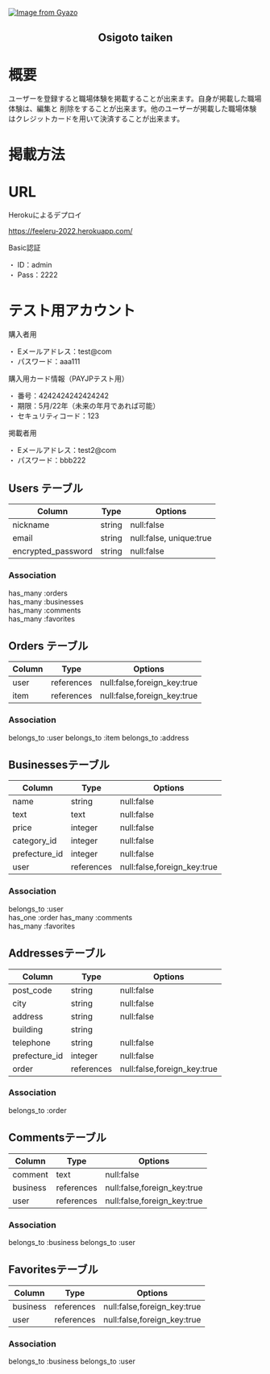 [![Image from Gyazo](https://i.gyazo.com/017441fb07c19dc8b480dd940ad05a15.jpg)](https://gyazo.com/017441fb07c19dc8b480dd940ad05a15)

<h2 align="center">Osigoto taiken</h2>

# 概要
ユーザーを登録すると職場体験を掲載することが出来ます。自身が掲載した職場体験は、編集と
削除をすることが出来ます。他のユーザーが掲載した職場体験はクレジットカードを用いて決済することが出来ます。

# 掲載方法　　

# URL  
Herokuによるデプロイ  
  
https://feeleru-2022.herokuapp.com/  
  
Basic認証  
  
・ ID：admin  
・ Pass：2222  
  
# テスト用アカウント  
購入者用  
  
・ Eメールアドレス：test@com  
・ パスワード：aaa111  
  
購入用カード情報（PAYJPテスト用）  
  
・ 番号：4242424242424242  
・ 期限：5月/22年（未来の年月であれば可能）  
・ セキュリティコード：123  
  
掲載者用  
  
・ Eメールアドレス：test2@com  
・ パスワード：bbb222  

## Users テーブル

|Column|Type|Options|
|------|----|-------|
|nickname       |string|null:false|
|email          |string|null:false, unique:true|
|encrypted_password |string|null:false|

### Association

has_many :orders  
has_many :businesses  
has_many :comments  
has_many :favorites  

## Orders テーブル

|Column|Type|Options|
|------|----|-------|
|user   |references|null:false,foreign_key:true|
|item   |references|null:false,foreign_key:true|

### Association
belongs_to :user
belongs_to :item
belongs_to :address

## Businessesテーブル
|Column|Type|Options|
|------|----|-------|
|name            |string|null:false|
|text            |text  |null:false|
|price           |integer|null:false|
|category_id     |integer|null:false|
|prefecture_id   |integer|null:false|
|user   |references|null:false,foreign_key:true|

### Association
belongs_to :user  
has_one :order
has_many :comments  
has_many :favorites

## Addressesテーブル
|Column|Type|Options|
|------|----|-------|
|post_code      |string|null:false|
|city           |string|null:false|
|address        |string|null:false|
|building       |string|          |
|telephone      |string|null:false|
|prefecture_id  |integer|null:false|
|order   |references|null:false,foreign_key:true|

### Association
belongs_to :order

## Commentsテーブル
|Column|Type|Options|
|------|----|-------|
|comment|text|null:false|
|business   |references|null:false,foreign_key:true|
|user   |references|null:false,foreign_key:true|

### Association
belongs_to :business
belongs_to :user

## Favoritesテーブル
|Column|Type|Options|
|------|----|-------|
|business   |references|null:false,foreign_key:true|
|user   |references|null:false,foreign_key:true|

### Association
belongs_to :business
belongs_to :user
